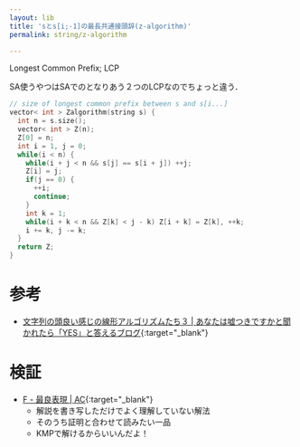 ```yaml
---
layout: lib
title: 'sとs[i;-1]の最長共通接頭辞(z-algorithm)'
permalink: string/z-algorithm

---
```



Longest Common Prefix; LCP

SA使うやつはSAでのとなりあう２つのLCPなのでちょっと違う．


```cpp
// size of longest common prefix between s and s[i...]
vector< int > Zalgorithm(string s) {
  int n = s.size();
  vector< int > Z(n);
  Z[0] = n;
  int i = 1, j = 0;
  while(i < n) {
    while(i + j < n && s[j] == s[i + j]) ++j;
    Z[i] = j;
    if(j == 0) {
      ++i;
      continue;
    }
    int k = 1;
    while(i + k < n && Z[k] < j - k) Z[i + k] = Z[k], ++k;
    i += k, j -= k;
  }
  return Z;
}
```


# 参考

* [文字列の頭良い感じの線形アルゴリズムたち３ \| あなたは嘘つきですかと聞かれたら「YES」と答えるブログ](http://snuke.hatenablog.com/entry/2014/12/03/214243){:target="_blank"}

# 検証

* [F - 最良表現 \| AC](https://beta.atcoder.jp/contests/arc060/submissions/2213612){:target="_blank"}
  * 解説を書き写しただけでよく理解していない解法
  * そのうち証明と合わせて読みたい一品
  * KMPで解けるからいいんだよ！
